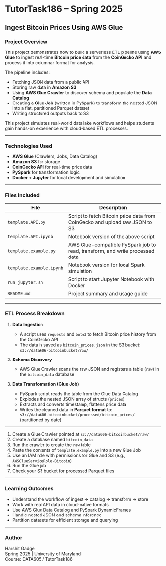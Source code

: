 # TutorTask186 – Spring 2025  
## Ingest Bitcoin Prices Using AWS Glue

###  Project Overview

This project demonstrates how to build a serverless ETL pipeline using **AWS Glue** to ingest real-time **Bitcoin price data** from the **CoinGecko API** and process it into columnar format for analysis.

The pipeline includes:
- Fetching JSON data from a public API
- Storing raw data in **Amazon S3**
- Using **AWS Glue Crawler** to discover schema and populate the **Data Catalog**
- Creating a **Glue Job** (written in PySpark) to transform the nested JSON into a flat, partitioned Parquet dataset
- Writing structured outputs back to S3

This project simulates real-world data lake workflows and helps students gain hands-on experience with cloud-based ETL processes.

---

###  Technologies Used

- **AWS Glue** (Crawlers, Jobs, Data Catalog)
- **Amazon S3** for storage
- **CoinGecko API** for real-time price data
- **PySpark** for transformation logic
- **Docker + Jupyter** for local development and simulation

---

###  Files Included

| File | Description |
|------|-------------|
| `template.API.py` | Script to fetch Bitcoin price data from CoinGecko and upload raw JSON to S3 |
| `template.API.ipynb` | Notebook version of the above script |
| `template.example.py` | AWS Glue-compatible PySpark job to read, transform, and write processed data |
| `template.example.ipynb` | Notebook version for local Spark simulation |
| `run_jupyter.sh` | Script to start Jupyter Notebook with Docker |
| `README.md` | Project summary and usage guide |

---

###  ETL Process Breakdown

1. **Data Ingestion**  
   - A script uses `requests` and `boto3` to fetch Bitcoin price history from the CoinGecko API  
   - The data is saved as `bitcoin_prices.json` in the S3 bucket:  
     `s3://data606-bitcoinbucket/raw/`

2. **Schema Discovery**  
   - AWS Glue Crawler scans the raw JSON and registers a table (`raw`) in the `bitcoin_data` database

3. **Data Transformation (Glue Job)**  
   - PySpark script reads the table from the Glue Data Catalog  
   - Explodes the nested JSON array of structs (`prices`)
   - Extracts and converts timestamp, flattens price data
   - Writes the cleaned data in **Parquet format** to:  
     `s3://data606-bitcoinbucket/processed/bitcoin_prices/`  
     (partitioned by date)

---

1. Create a Glue Crawler pointed at `s3://data606-bitcoinbucket/raw/`
2. Create a database named `bitcoin_data`
3. Run the crawler to create the `raw` table
4. Paste the contents of `template.example.py` into a new Glue Job
5. Use an IAM role with permissions for Glue and S3 (e.g., `AWSGlueServiceRole-Bitcoin`)
6. Run the Glue job
7. Check your S3 bucket for processed Parquet files

---

###  Learning Outcomes

- Understand the workflow of ingest → catalog → transform → store
- Work with real API data in cloud-native formats
- Use AWS Glue Data Catalog and PySpark DynamicFrames
- Handle nested JSON and schema inference
- Partition datasets for efficient storage and querying

---

###  Author

Harshit Gadge  
Spring 2025 | University of Maryland  
Course: DATA605 / TutorTask186  
